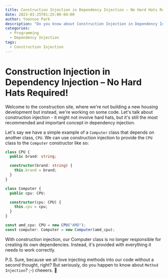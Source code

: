 ```yaml
---
title: Construction Injection in Dependency Injection – No Hard Hats Required!
date: 2023-03-25T01:25:00-04:00
author: Yoonsoo Park
description: "Do you know about Construction Injection in Dependency Injection?"
categories:
  - Programming
  - Dependency Injection
tags:
  - Construction Injection
---
```


# Construction Injection in Dependency Injection – No Hard Hats Required!

Welcome to the construction site, where we're not building a new housing development but instead, we're working on some code.
Let's talk about construction injection - it might not involve hard hats, but it's still the most recommended and important concept in dependency injection.

Let's say we have a simple example of a `Computer` class that depends on another class, `CPU`. We can use construction injection to provide the `CPU` class to the `Computer` constructor like so:

```typescript
class CPU {
  public brand: string;

  constructor(brand: string) {
    this.brand = brand;
  }
}

class Computer {
  public cpu: CPU;

  constructor(cpu: CPU) {
    this.cpu = cpu;
  }
}

const amd_cpu: CPU = new CPU("AMD");
const computer: Computer = new Computer(amd_cpu);
```

With construction injection, our Computer class is no longer responsible for creating its own dependencies.
Instead, it's provided with everything it needs to work correctly.

P.S. Sure, because we all love injecting methods into our code without a second thought, right? But seriously, do you happen to know about `Method Injection`? ;-) cheeers. 🍺
